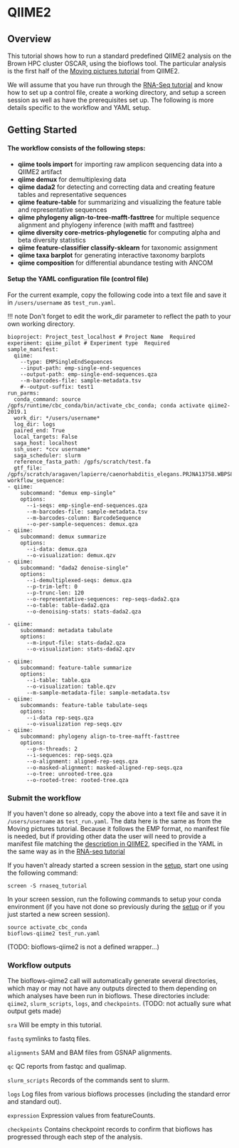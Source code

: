 # QIIME2

## Overview

This tutorial shows how to run a standard predefined QIIME2 analysis on the Brown HPC cluster OSCAR, using the bioflows tool. The particular analysis is the first half of the [Moving pictures tutorial](https://docs.qiime2.org/2019.10/tutorials/moving-pictures/) from QIIME2.

We will assume that you have run through the [RNA-Seq tutorial](../rna-seq_tutorial) and know how to set up a control file, create a working directory, and setup a screen session as well as have the prerequisites set up. The following is more details specific to the workflow and YAML setup.

## Getting Started

#### The workflow consists of the following steps:

 - **qiime tools import** for importing raw amplicon sequencing data into a QIIME2 artifact
 - **qiime demux** for demultiplexing data
-  **qiime dada2** for detecting and correcting data and creating feature tables and representative sequences
-  **qiime feature-table** for summarizing and visualizing the feature table and representative sequences
-  **qiime phylogeny align-to-tree-mafft-fasttree** for multiple sequence alignment and phylogeny inference (with mafft and fasttree)
-  **qiime diversity core-metrics-phylogenetic** for computing alpha and beta diversity statistics
-  **qiime feature-classifier classify-sklearn** for taxonomic assignment
-  **qiime taxa barplot** for generating interactive taxonomy barplots
-  **qiime composition** for differential abundance testing with ANCOM

#### Setup the YAML configuration file (control file)

For the current example, copy the following code into a text file and save it in `/users/username` as `test_run.yaml`.

!!! note
    Don't forget to edit the work_dir parameter to reflect the path to your own working directory.

```
bioproject: Project_test_localhost # Project Name  Required
experiment: qiime_pilot # Experiment type  Required
sample_manifest:
  qiime:
    --type: EMPSingleEndSequences
    --input-path: emp-single-end-sequences
    --output-path: emp-single-end-sequences.qza
    --m-barcodes-file: sample-metadata.tsv
    #--output-suffix: test1
run_parms:
  conda_command: source /gpfs/runtime/cbc_conda/bin/activate_cbc_conda; conda activate qiime2-2019.1
  work_dir: */users/username*
  log_dir: logs
  paired_end: True
  local_targets: False
  saga_host: localhost
  ssh_user: *ccv username*
  saga_scheduler: slurm
  reference_fasta_path: /gpfs/scratch/test.fa
  gtf_file: /gpfs/scratch/aragaven/lapierre/caenorhabditis_elegans.PRJNA13758.WBPS8.canonical_geneset.gtf
workflow_sequence:
- qiime:
    subcommand: "demux emp-single"
    options:
      --i-seqs: emp-single-end-sequences.qza
      --m-barcodes-file: sample-metadata.tsv
      --m-barcodes-column: BarcodeSequence
      --o-per-sample-sequences: demux.qza
- qiime:
    subcommand: demux summarize
    options:
      --i-data: demux.qza
      --o-visualization: demux.qzv
- qiime:
    subcommand: "dada2 denoise-single"
    options:
      --i-demultiplexed-seqs: demux.qza
      --p-trim-left: 0
      --p-trunc-len: 120
      --o-representative-sequences: rep-seqs-dada2.qza
      --o-table: table-dada2.qza
      --o-denoising-stats: stats-dada2.qza

- qiime:
    subcommand: metadata tabulate
    options:
      --m-input-file: stats-dada2.qza
      --o-visualization: stats-dada2.qzv

- qiime:
    subcommand: feature-table summarize
    options:
      --i-table: table.qza
      --o-visualization: table.qzv
      --m-sample-metadata-file: sample-metadata.tsv
- qiime:
    subcommands: feature-table tabulate-seqs
    options:
      --i-data rep-seqs.qza
      --o-visualization rep-seqs.qzv
- qiime:
    subcommand: phylogeny align-to-tree-mafft-fasttree
    options:
      --p-n-threads: 2
      --i-sequences: rep-seqs.qza
      --o-alignment: aligned-rep-seqs.qza
      --o-masked-alignment: masked-aligned-rep-seqs.qza
      --o-tree: unrooted-tree.qza
      --o-rooted-tree: rooted-tree.qza
```

### Submit the workflow

If you haven't done so already, copy the above into a text file and save it in `/users/username` as `test_run.yaml`. The data here is the same as from the Moving pictures tutorial. Because it follows the EMP format, no manifest file is needed, but if providing other data the user will need to provide a manifest file matching the [description in QIIME2](https://docs.qiime2.org/2019.1/tutorials/importing/#fastq-manifest-formats), specified in the YAML in the same way as in the [RNA-seq tutorial](#/docs/tutorials/rna-seq_tutorial)

If you haven't already started a screen session in the [setup](#/docs/tutorials/Setup_bioflows_env), start one using the following command:
```
screen -S rnaseq_tutorial
```
In your screen session, run the following commands to setup your conda environment (if you have not done so previously during the [setup](#/docs/tutorials/Setup_bioflows_env) or if you just started a new screen session).

```
source activate_cbc_conda
bioflows-qiime2 test_run.yaml
```

(TODO: bioflows-qiime2 is not a defined wrapper...)

### Workflow outputs

The bioflows-qiime2 call will automatically generate several directories, which may or may not have any outputs directed to them depending on which analyses have been run in bioflows. These directories include: `qiime2`, `slurm_scripts`, `logs`, and `checkpoints`. (TODO: not actually sure what output gets made)

`sra` Will be empty in this tutorial.

`fastq` symlinks to fastq files.

`alignments` SAM and BAM files from GSNAP alignments.

`qc` QC reports from fastqc and qualimap.

`slurm_scripts` Records of the commands sent to slurm.

`logs` Log files from various bioflows processes (including the standard error and standard out).

`expression` Expression values from featureCounts.

`checkpoints` Contains checkpoint records to confirm that bioflows has progressed through each step of the analysis.
